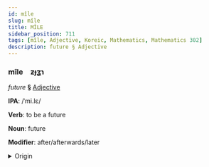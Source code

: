 ```yaml
---
id: mîle
slug: mîle
title: MÎLE
sidebar_position: 711
tags: [mîle, Adjective, Koreic, Mathematics, Mathematics 302]
description: future § Adjective
---
```


### mîle&emsp;<span kind="abugida">ƶɟʓɿ</span>

*future* **§** [Adjective](../../tags/Adjective)

**IPA**: /ˈmi.lɛ/

**Verb**: to be a future

**Noun**: future

**Modifier**: after/afterwards/later

<details>
    <summary>Origin</summary>
    Korean 미래 mirae [ˈmi(ː)ɾɛ]<br/>
    <em>Koreic Language Family</em>
</details>